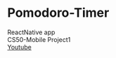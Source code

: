 # Pomodoro-Timer
ReactNative app
<br>
CS50-Mobile Project1
<br>
<a href="https://www.youtube.com/watch?v=cd30MvQkTIE">Youtube</a>
